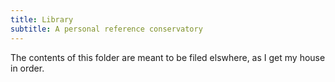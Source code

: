 ```yaml
---
title: Library
subtitle: A personal reference conservatory
---
```


The contents of this folder are meant to be filed elswhere, as I get my house in order.